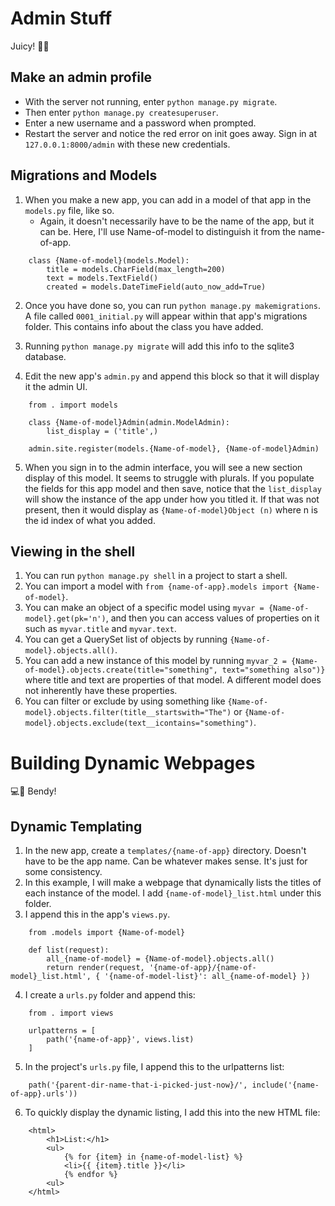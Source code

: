 # Admin Stuff

Juicy! 🥤🍇

## Make an admin profile

- With the server not running, enter `python manage.py migrate`.
- Then enter `python manage.py createsuperuser`.
- Enter a new username and a password when prompted.
- Restart the server and notice the red error on init goes away. Sign in at `127.0.0.1:8000/admin` with these new credentials.

## Migrations and Models

1. When you make a new app, you can add in a model of that app in the `models.py` file, like so. 
    - Again, it doesn't necessarily have to be the name of the app, but it can be. Here, I'll use Name-of-model to distinguish it from the name-of-app.
```
    class {Name-of-model}(models.Model):
        title = models.CharField(max_length=200)
        text = models.TextField()
        created = models.DateTimeField(auto_now_add=True)
```

2. Once you have done so, you can run `python manage.py makemigrations`. A file called `0001_initial.py` will appear within that app's migrations folder. This contains info about the class you have added.

3. Running `python manage.py migrate` will add this info to the sqlite3 database.
4. Edit the new app's `admin.py` and append this block so that it will display it the admin UI.
```
    from . import models

    class {Name-of-model}Admin(admin.ModelAdmin):
        list_display = ('title',)

    admin.site.register(models.{Name-of-model}, {Name-of-model}Admin)
```
5. When you sign in to the admin interface, you will see a new section display of this model. It seems to struggle with plurals. If you populate the fields for this app model and then save, notice that the `list_display` will show the instance of the app under how you titled it. If that was not present, then it would display as `{Name-of-model}Object (n)` where n is the id index of what you added.

## Viewing in the shell

1. You can run `python manage.py shell` in a project to start a shell.
2. You can import a model with `from {name-of-app}.models import {Name-of-model}`.
3. You can make an object of a specific model using `myvar = {Name-of-model}.get(pk='n')`, and then you can access values of properties on it such as `myvar.title` and `myvar.text`.
4. You can get a QuerySet list of objects by running `{Name-of-model}.objects.all()`.
5. You can add a new instance of this model by running `myvar_2 = {Name-of-model}.objects.create(title="something", text="something also")}` where title and text are properties of that model. A different model does not inherently have these properties.
6. You can filter or exclude by using something like `{Name-of-model}.objects.filter(title__startswith="The")` or `{Name-of-model}.objects.exclude(text__icontains="something")`.
  
    

# Building Dynamic Webpages

💻🥴 Bendy!

## Dynamic Templating

1. In the new app, create a `templates/{name-of-app}` directory. Doesn't have to be the app name. Can be whatever makes sense. It's just for some consistency.
2. In this example, I will make a webpage that dynamically lists the titles of each instance of the model. I add `{name-of-model}_list.html` under this folder.
3. I append this in the app's `views.py`.
```
    from .models import {Name-of-model}

    def list(request):
        all_{name-of-model} = {Name-of-model}.objects.all()
        return render(request, '{name-of-app}/{name-of-model}_list.html', { '{name-of-model-list}': all_{name-of-model} })
```
4. I create a `urls.py` folder and append this:
```
    from . import views

    urlpatterns = [
        path('{name-of-app}', views.list)
    ]
```
5. In the project's `urls.py` file, I append this to the urlpatterns list:
```
    path('{parent-dir-name-that-i-picked-just-now}/', include('{name-of-app}.urls'))
```
6. To quickly display the dynamic listing, I add this into the new HTML file:
```
    <html>
        <h1>List:</h1>
        <ul>
            {% for {item} in {name-of-model-list} %}
            <li>{{ {item}.title }}</li>
            {% endfor %}
        <ul>
    </html>
```